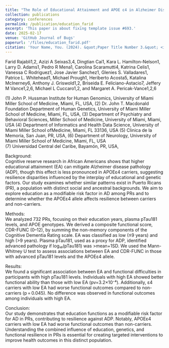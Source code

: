 ```yaml
---
title: "The Role of Educational Attainment and APOE ε4 in Alzheimer Disease among Puerto Ricans: Disparity in Resilience"
collection: publications
category: conferences
permalink: /publication/education_farid
excerpt: 'This paper is about fixing template issue #693.'
date: 2025-02-17
venue: 'GitHub Journal of Bugs'
paperurl: '/files/education_farid.pdf'
citation: 'Your Name, You. (2024). &quot;Paper Title Number 3.&quot; <i>GitHub Journal of Bugs</i>. 1(3).'
---
```



Farid Rajabli1,2, Azizi A Seixas3,4, Dingtian Cai1, Kara L. Hamilton-Nelson1, Larry D. Adams1, Pedro R Mena1, Carolina Scaramutti4, Katrina Celis1,  Vanessa C Rodriguez1, Jose Javier Sanchez1, Glenies S. Valladares1, Patrice L. Whitehead1, Michael Prough1, Heriberto Acosta5, Katalina McInerney6, Anthony J. Griswold1,2, Briseida E. Feliciano-Astacio7, Jeffery M Vance1,2,6, Michael L Cuccaro1,2, and Margaret A. Pericak-Vance1,2,6

(1) John P. Hussman Institute for Human Genomics, University of Miami Miller School of Medicine, Miami, FL, USA, 
(2) Dr. John T. Macdonald Foundation Department of Human Genetics, University of Miami Miller School of Medicine, Miami, FL, USA, 
(3) Department of Psychiatry and Behavioral Sciences, Miller School of Medicine, University of Miami, Miami, USA 
(4) Department of Informatics and Health Data Science, University of Miami Miller School ofMedicine, Miami, FL 33136, USA
(5) Clinica de la Memoria, San Juan, PR, USA, 
(6) Department of Neurology, University of Miami Miller School of Medicine, Miami, FL, USA  
(7) Universidad Central del Caribe, Bayamón, PR, USA, 

Background:  
Cognitive reserve research in African Americans shows that higher educational attainment (EA) can mitigate Alzheimer disease pathology (ADP), though this effect is less pronounced in APOEε4 carriers, suggesting resilience disparities influenced by the interplay of educational and genetic factors. Our study examines whether similar patterns exist in Puerto Ricans (PR), a population with distinct social and ancestral backgrounds. We aim to explore education as a modifiable risk factor in AD among PRs and to determine whether the APOEε4 allele affects resilience between carriers and non-carriers.

Methods:  
We analyzed 732 PRs, focusing on their education years, plasma pTau181 levels, and APOE genotypes. We derived a composite functional score, CDR-FUNC (0–12), by summing the non-memory components of the Cognitive Dementia Rating scale. EA was classified as low (≤9 years) and high (>9 years). Plasma pTau181, used as a proxy for ADP, identified advanced pathology if log₁₀(pTau181) was >mean+1SD. We used the Mann-Whitney U test to assess associations between EA and CDR-FUNC in those with advanced pTau181 levels and the APOEε4 allele.

Results:  
We found a significant association between EA and functional difficulties in participants with high pTau181 levels. Individuals with high EA showed better functional ability than those with low EA (pv=3.2×10⁻⁴). Additionally, ε4 carriers with low EA had worse functional outcomes compared to non-carriers (p = 0.045). No difference was observed in functional outcomes among individuals with high EA.

Conclusion:  
Our study demonstrates that education functions as a modifiable risk factor for AD in PRs, contributing to resilience against ADP. Notably, APOEε4 carriers with low EA had worse functional outcomes than non-carriers. Understanding the combined influence of education, genetics, and functional resilience in PRs is essential for creating targeted interventions to improve health outcomes in this distinct population.
